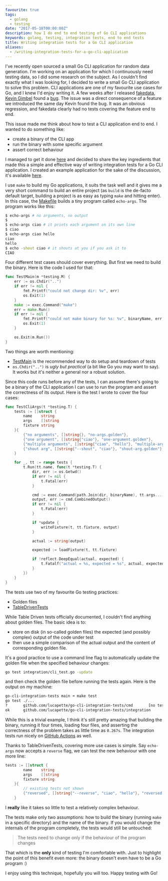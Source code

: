 ```yaml
---
favourite: true
tags:
  - golang
  - testing
date: "2017-05-18T00:00:00Z"
description: how I do end to end testing of Go CLI applications
keywords: golang, testing, integration tests, end to end tests
title: Writing integration tests for a Go CLI application
aliases:
  - /writing-integration-tests-for-a-go-cli-application
---
```


I've recently open sourced a small Go CLI application for random data
generation. I'm working on an application for which I continuously need testing
data, so I did some research on the subject. As I couldn't find exactly what I
was looking for, I decided to write a small Go CLI application to solve this
problem. CLI applications are one of my favourite use cases for Go, and I knew
I'd enjoy writing it. A few weeks after I released
[fakedata](https://github.com/lucapette/fakedata), [Kevin
Gimbel](https://twitter.com/_kevinatari) found a
[bug](https://github.com/lucapette/fakedata/issues/12). The issue was a direct
consequence of a feature we introduced the same day Kevin found the bug. It was
an obvious regression, and fakedata clearly had no tests covering the feature
end to end.

This issue made me think about how to test a CLI application end to end. I
wanted to do something like:

- create a binary of the CLI app
- run the binary with some specific argument
- assert correct behaviour

I managed to get it done [here](https://github.com/lucapette/fakedata/pull/14)
and decided to share the key ingredients that made this a simple and effective
way of writing integration tests for a Go CLI application. I created an example
application for the sake of the discussion, it's available
[here](https://github.com/lucapette/go-cli-integration-tests).

I use `make` to build my Go applications, it suits the task well and it gives me
a very short command to build an entire project (as `build` is the de-facto
default target, building a project is as easy as typing `make` and hitting
enter). In this case, the
[Makefile](https://github.com/lucapette/go-cli-integration-tests/blob/main/Makefile)
builds a tiny program called `echo-args`. The program works like this:

```sh
$ echo-args # no arguments, no output
$
$ echo-args ciao # it prints each argument on its own line
$ ciao
$ echo-args ciao hello
ciao
hello
$ echo -shout ciao # it shouts at you if you ask it to
CIAO
```

Four different test cases should cover everything. But first we need to build
the binary. Here is the code I used for that:

```go
func TestMain(m *testing.M) {
	err := os.Chdir("..")
	if err != nil {
		fmt.Printf("could not change dir: %v", err)
		os.Exit(1)
	}
	make := exec.Command("make")
	err = make.Run()
	if err != nil {
		fmt.Printf("could not make binary for %s: %v", binaryName, err)
		os.Exit(1)
	}

	os.Exit(m.Run())
}
```

Two things are worth mentioning:

- [TestMain](https://golang.org/pkg/testing/#hdr-Main) is the recommended way to
  do setup and teardown of tests
- `os.Chdir("..")` is _ugly but practical_ (a bit like Go you may want to say).
  It works but it's neither a general nor a robust solution.

Since this code runs before any of the tests, I can assume there's going to be a
binary of the CLI application I can use to run the program and assert the
correctness of its output. Here is the test I wrote to cover the four cases:

```go
func TestCliArgs(t *testing.T) {
	tests := []struct {
		name    string
		args    []string
		fixture string
	}{
		{"no arguments", []string{}, "no-args.golden"},
		{"one argument", []string{"ciao"}, "one-argument.golden"},
		{"multiple arguments", []string{"ciao", "hello"}, "multiple-arguments.golden"},
		{"shout arg", []string{"--shout", "ciao"}, "shout-arg.golden"},
	}

	for _, tt := range tests {
		t.Run(tt.name, func(t *testing.T) {
			dir, err := os.Getwd()
			if err != nil {
				t.Fatal(err)
			}

			cmd := exec.Command(path.Join(dir, binaryName), tt.args...)
			output, err := cmd.CombinedOutput()
			if err != nil {
				t.Fatal(err)
			}

			if *update {
				writeFixture(t, tt.fixture, output)
			}

			actual := string(output)

			expected := loadFixture(t, tt.fixture)

			if !reflect.DeepEqual(actual, expected) {
				t.Fatalf("actual = %s, expected = %s", actual, expected)
			}
		})
	}
}
```

The tests use two of my favourite Go testing practices:

- Golden files
- [TableDrivenTests](https://github.com/golang/go/wiki/TableDrivenTests)

While Table Driven tests officially documented, I couldn't find anything about
golden files. The basic idea is to:

- store on disk (in so-called golden files) the expected (and possibly complex)
  output of the code under test
- then use a simple comparison of the actual output and the content of
  corresponding golden file.

It's a good practice to use a command line flag to automatically update the
golden file when the specified behaviour changes:

```sh
go test integration/cli_test.go -update
```

and then check the golden file before running the tests again. Here is the
output on my machine:

```sh
go-cli-integration-tests main ➜ make test
go test ./...
?       github.com/lucapette/go-cli-integration-tests/cmd       [no test files]
ok      github.com/lucapette/go-cli-integration-tests/integration       0.267s
```

While this is a trivial example, I think it's still pretty amazing that building
the binary, running it four times, loading four files, and asserting the
correctness of the problem takes as little time as `0.267s`. The integration
tests run nicely on [GitHub
Actions](https://github.com/lucapette/go-cli-integration-tests/actions) as well.

Thanks to TableDrivenTests, covering more use cases is simple. Say `echo-args`
now accepts a `reverse` flag, we can test the new behaviour with one more line:

```go
tests := []struct {
		name    string
		args    []string
		fixture string
	}{
        // existing tests not shown
		{"reversed", []string{"--reverse", "ciao", "hello"}, "reversed.golden"},
	}
```

I **really** like it takes so little to test a relatively complex behaviour.

The tests make only two assumptions: how to build the binary (running `make` in
a specific directory) and the name of the binary. If you would change the
internals of the program completely, the tests would still be untouched:

> The tests need to change only if the behaviour of the program changes

That which is the **only** kind of testing I'm comfortable with. Just to
highlight the point of this benefit even more: the binary doesn't even have to
be a Go program :)

I enjoy using this technique, hopefully you will too. Happy testing with Go!

